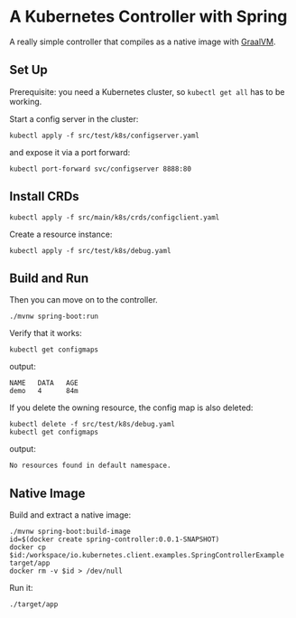 # A Kubernetes Controller with Spring

A really simple controller that compiles as a native image with [GraalVM](https://github.com/oracle/graal).

## Set Up

Prerequisite:  you need a Kubernetes cluster, so `kubectl get all` has to be working. 

Start a config server in the cluster:

```
kubectl apply -f src/test/k8s/configserver.yaml
```

and expose it via a port forward:

```
kubectl port-forward svc/configserver 8888:80
```

## Install CRDs

```
kubectl apply -f src/main/k8s/crds/configclient.yaml
```

Create a resource instance:

```
kubectl apply -f src/test/k8s/debug.yaml
```

## Build and Run


Then you can move on to the controller.

```
./mvnw spring-boot:run
```

Verify that it works:

```
kubectl get configmaps
```

output:

```
NAME   DATA   AGE
demo   4      84m
```

If you delete the owning resource, the config map is also deleted:

```
kubectl delete -f src/test/k8s/debug.yaml
kubectl get configmaps
```

output:

```
No resources found in default namespace.
```

## Native Image

Build and extract a native image:

```
./mvnw spring-boot:build-image
id=$(docker create spring-controller:0.0.1-SNAPSHOT)
docker cp $id:/workspace/io.kubernetes.client.examples.SpringControllerExample target/app
docker rm -v $id > /dev/null
```

Run it:

```
./target/app
```